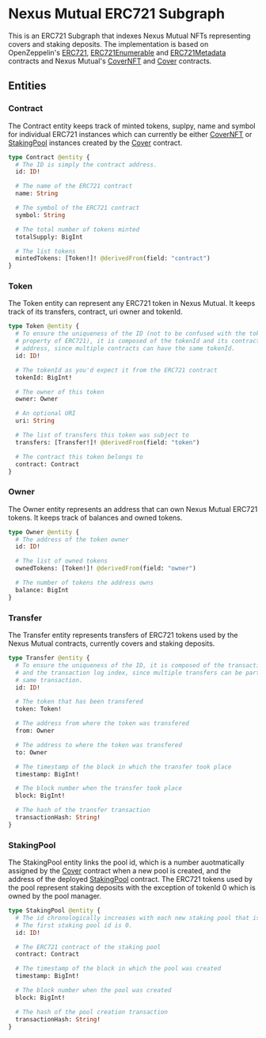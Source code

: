 # Nexus Mutual ERC721 Subgraph

This is an ERC721 Subgraph that indexes Nexus Mutual NFTs representing covers and staking deposits. The implementation is based on OpenZeppelin's
[ERC721](https://github.com/OpenZeppelin/openzeppelin-contracts/blob/master/contracts/token/ERC721/ERC721.sol),
[ERC721Enumerable](https://github.com/OpenZeppelin/openzeppelin-contracts/blob/master/contracts/token/ERC721/extensions/ERC721Enumerable.sol)
and
[ERC721Metadata](https://github.com/OpenZeppelin/openzeppelin-contracts/blob/master/contracts/token/ERC721/extensions/IERC721Metadata.sol)
contracts and Nexus Mutual's [CoverNFT](https://github.com/NexusMutual/smart-contracts/blob/nexus-v2/contracts/modules/cover/CoverNFT.sol) and [Cover](https://github.com/NexusMutual/smart-contracts/blob/nexus-v2/contracts/modules/cover/Cover.sol) contracts.

## Entities

### Contract

The Contract entity keeps track of minted tokens, suplpy, name and symbol for individual ERC721 instances which can currently be either [CoverNFT](https://github.com/NexusMutual/smart-contracts/blob/nexus-v2/contracts/modules/cover/CoverNFT.sol) or [StakingPool](https://github.com/NexusMutual/smart-contracts/blob/nexus-v2/contracts/modules/staking/StakingPool.sol) instances created by the [Cover](https://github.com/NexusMutual/smart-contracts/blob/nexus-v2/contracts/modules/cover/Cover.sol) contract.

```graphql
type Contract @entity {
  # The ID is simply the contract address.
  id: ID!

  # The name of the ERC721 contract
  name: String

  # The symbol of the ERC721 contract
  symbol: String

  # The total number of tokens minted
  totalSupply: BigInt

  # The list tokens
  mintedTokens: [Token!]! @derivedFrom(field: "contract")
}
```

### Token

The Token entity can represent any ERC721 token in Nexus Mutual. It keeps track of its transfers, contract, uri owner and tokenId.

```graphql
type Token @entity {
  # To ensure the uniqueness of the ID (not to be confused with the tokenId
  # property of ERC721), it is composed of the tokenId and its contract
  # address, since multiple contracts can have the same tokenId.
  id: ID!

  # The tokenId as you'd expect it from the ERC721 contract
  tokenId: BigInt!

  # The owner of this token
  owner: Owner

  # An optional URI
  uri: String

  # The list of transfers this token was subject to
  transfers: [Transfer!]! @derivedFrom(field: "token")

  # The contract this token belongs to
  contract: Contract
}
```

### Owner

The Owner entity represents an address that can own Nexus Mutual ERC721 tokens. It keeps track of balances and owned tokens.

```graphql
type Owner @entity {
  # The address of the token owner
  id: ID!

  # The list of owned tokens
  ownedTokens: [Token!]! @derivedFrom(field: "owner")

  # The number of tokens the address owns
  balance: BigInt
}

```

### Transfer

The Transfer entity represents transfers of ERC721 tokens used by the Nexus Mutual contracts, currently covers and staking deposits.

```graphql
type Transfer @entity {
  # To ensure the uniqueness of the ID, it is composed of the transaction hash
  # and the transaction log index, since multiple transfers can be part of the
  # same transaction.
  id: ID!

  # The token that has been transfered
  token: Token!

  # The address from where the token was transfered
  from: Owner

  # The address to where the token was transfered
  to: Owner

  # The timestamp of the block in which the transfer took place
  timestamp: BigInt!

  # The block number when the transfer took place
  block: BigInt!

  # The hash of the transfer transaction
  transactionHash: String!
}

```


### StakingPool

The StakingPool entity links the pool id, which is a number auotmatically assigned by the [Cover](https://github.com/NexusMutual/smart-contracts/blob/nexus-v2/contracts/modules/cover/Cover.sol) contract when a new pool is created, and the address of the deployed [StakingPool](https://github.com/NexusMutual/smart-contracts/blob/nexus-v2/contracts/modules/staking/StakingPool.sol) contract. The ERC721 tokens used by the pool represent staking deposits with the exception of tokenId 0 which is owned by the pool manager.

```graphql
type StakingPool @entity {
  # The id chronologically increases with each new staking pool that is created.
  # The first staking pool id is 0.
  id: ID!

  # The ERC721 contract of the staking pool
  contract: Contract

  # The timestamp of the block in which the pool was created
  timestamp: BigInt!

  # The block number when the pool was created
  block: BigInt!

  # The hash of the pool creation transaction
  transactionHash: String!
}
```
